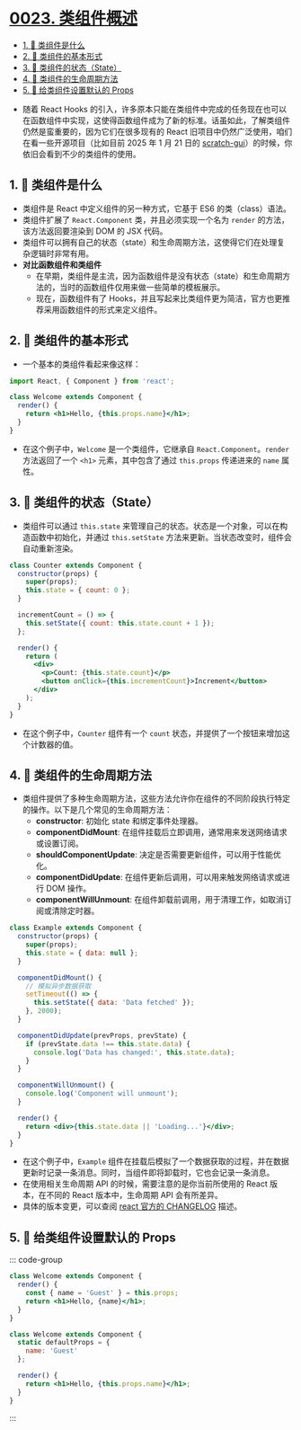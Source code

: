 # [0023. 类组件概述](https://github.com/Tdahuyou/TNotes.react/tree/main/notes/0023.%20%E7%B1%BB%E7%BB%84%E4%BB%B6%E6%A6%82%E8%BF%B0)

<!-- region:toc -->

- [1. 📒 类组件是什么](#1--类组件是什么)
- [2. 📒 类组件的基本形式](#2--类组件的基本形式)
- [3. 📒 类组件的状态（State）](#3--类组件的状态state)
- [4. 📒 类组件的生命周期方法](#4--类组件的生命周期方法)
- [5. 📒 给类组件设置默认的 Props](#5--给类组件设置默认的-props)

<!-- endregion:toc -->
- 随着 React Hooks 的引入，许多原本只能在类组件中完成的任务现在也可以在函数组件中实现，这使得函数组件成为了新的标准。话虽如此，了解类组件仍然是蛮重要的，因为它们在很多现有的 React 旧项目中仍然广泛使用，咱们在看一些开源项目（比如目前 2025 年 1 月 21 日的 [scratch-gui](https://github.com/scratchfoundation/scratch-gui)）的时候，你依旧会看到不少的类组件的使用。

## 1. 📒 类组件是什么

- 类组件是 React 中定义组件的另一种方式，它基于 ES6 的类（class）语法。
- 类组件扩展了 `React.Component` 类，并且必须实现一个名为 `render` 的方法，该方法返回要渲染到 DOM 的 JSX 代码。
- 类组件可以拥有自己的状态（state）和生命周期方法，这使得它们在处理复杂逻辑时非常有用。
- **对比函数组件和类组件**
  - 在早期，类组件是主流，因为函数组件是没有状态（state）和生命周期方法的，当时的函数组件仅用来做一些简单的模板展示。
  - 现在，函数组件有了 Hooks，并且写起来比类组件更为简洁，官方也更推荐采用函数组件的形式来定义组件。

## 2. 📒 类组件的基本形式

- 一个基本的类组件看起来像这样：

```jsx
import React, { Component } from 'react';

class Welcome extends Component {
  render() {
    return <h1>Hello, {this.props.name}</h1>;
  }
}
```

- 在这个例子中，`Welcome` 是一个类组件，它继承自 `React.Component`。`render` 方法返回了一个 `<h1>` 元素，其中包含了通过 `this.props` 传递进来的 `name` 属性。

## 3. 📒 类组件的状态（State）

- 类组件可以通过 `this.state` 来管理自己的状态。状态是一个对象，可以在构造函数中初始化，并通过 `this.setState` 方法来更新。当状态改变时，组件会自动重新渲染。

```jsx
class Counter extends Component {
  constructor(props) {
    super(props);
    this.state = { count: 0 };
  }

  incrementCount = () => {
    this.setState({ count: this.state.count + 1 });
  };

  render() {
    return (
      <div>
        <p>Count: {this.state.count}</p>
        <button onClick={this.incrementCount}>Increment</button>
      </div>
    );
  }
}
```

- 在这个例子中，`Counter` 组件有一个 `count` 状态，并提供了一个按钮来增加这个计数器的值。

## 4. 📒 类组件的生命周期方法

- 类组件提供了多种生命周期方法，这些方法允许你在组件的不同阶段执行特定的操作。以下是几个常见的生命周期方法：
  - **constructor**: 初始化 state 和绑定事件处理器。
  - **componentDidMount**: 在组件挂载后立即调用，通常用来发送网络请求或设置订阅。
  - **shouldComponentUpdate**: 决定是否需要更新组件，可以用于性能优化。
  - **componentDidUpdate**: 在组件更新后调用，可以用来触发网络请求或进行 DOM 操作。
  - **componentWillUnmount**: 在组件卸载前调用，用于清理工作，如取消订阅或清除定时器。

```jsx
class Example extends Component {
  constructor(props) {
    super(props);
    this.state = { data: null };
  }

  componentDidMount() {
    // 模拟异步数据获取
    setTimeout(() => {
      this.setState({ data: 'Data fetched' });
    }, 2000);
  }

  componentDidUpdate(prevProps, prevState) {
    if (prevState.data !== this.state.data) {
      console.log('Data has changed:', this.state.data);
    }
  }

  componentWillUnmount() {
    console.log('Component will unmount');
  }

  render() {
    return <div>{this.state.data || 'Loading...'}</div>;
  }
}
```

- 在这个例子中，`Example` 组件在挂载后模拟了一个数据获取的过程，并在数据更新时记录一条消息。同时，当组件即将卸载时，它也会记录一条消息。
- 在使用相关生命周期 API 的时候，需要注意的是你当前所使用的 React 版本，在不同的 React 版本中，生命周期 API 会有所差异。
- 具体的版本变更，可以查阅 [react 官方的 CHANGELOG](https://github.com/facebook/react/blob/main/CHANGELOG.md) 描述。

## 5. 📒 给类组件设置默认的 Props

::: code-group

```jsx [使用参数默认值]
class Welcome extends Component {
  render() {
    const { name = 'Guest' } = this.props;
    return <h1>Hello, {name}</h1>;
  }
}
```

```jsx [defaultProps]
class Welcome extends Component {
  static defaultProps = {
    name: 'Guest'
  };

  render() {
    return <h1>Hello, {this.props.name}</h1>;
  }
}
```

:::
